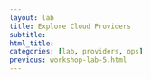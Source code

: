 ```yaml
---
layout: lab
title: Explore Cloud Providers
subtitle:
html_title:
categories: [lab, providers, ops]
previous: workshop-lab-5.html
---
```

